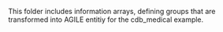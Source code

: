 This folder includes information arrays, defining groups that are transformed into AGILE entitiy for the cdb_medical example.
